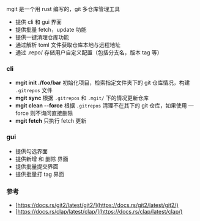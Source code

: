mgit 是一个用 rust 编写的，git 多仓库管理工具

- 提供 cli 和 gui 界面
- 提供批量 fetch，update 功能
- 提供一键清理仓库功能
- 通过解析 toml 文件获取仓库本地与远程地址
- 通过 .repo/ 存储用户自定义配置（包括分支名，版本 tag 等）

### cli

- **mgit init ./foo/bar** 初始化项目，检索指定文件夹下的 git 仓库情况，构建 `.gitrepos` 文件
- **mgit sync** 根据 `.gitrepos` 和 `.mgit/` 下的情况更新仓库
- **mgit clean --force** 根据 `.gitrepos` 清理不在其下的 git 仓库，如果使用 —force 则不询问直接删除
- **mgit fetch** 只执行 fetch 更新

### gui

- 提供勾选界面
- 提供新增 和 删除 界面
- 提供批量提交界面
- 提供批量打 tag 界面

### 参考

- [https://docs.rs/git2/latest/git2/](https://docs.rs/git2/latest/git2/)
- [https://docs.rs/clap/latest/clap/](https://docs.rs/clap/latest/clap/)
